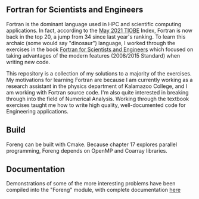 ## Fortran for Scientists and Engineers 

Fortran is the dominant language used in HPC and scientific computing applications. In fact, according to the [May 2021 TIOBE](https://www.tiobe.com/tiobe-index/) Index, Fortran is now back in the top 20, a jump from 34 since last year's ranking. To learn this archaic (some would say "dinosaur") language, I worked through the exercises in the book [Fortran for Scientists and Engineers](https://www.amazon.com/FORTRAN-SCIENTISTS-ENGINEERS-Stephen-Chapman/dp/0073385891) which focused on taking advantages of the modern features (2008/2015 Standard) when writing new code.

This repository is a collection of my solutions to a majority of the exercises. My motivations for learning Fortran are because I am currently working as a research assistant in the physics department of Kalamazoo College, and I am working with Fortran source code. I'm also quite interested in breaking through into the field of Numerical Analysis. Working through the textbook exercises taught me how to write high quality, well-documented code for Engineering applications. 

## Build

Foreng can be built with Cmake. Because chapter 17 explores parallel programming, Foreng depends on OpenMP and Coarray libraries.

## Documentation

Demonstrations of some of the more interesting problems have been compiled into the "Foreng" module, with complete documentation [here](https://ejovo13.github.io/fortran_for_engineers/)

